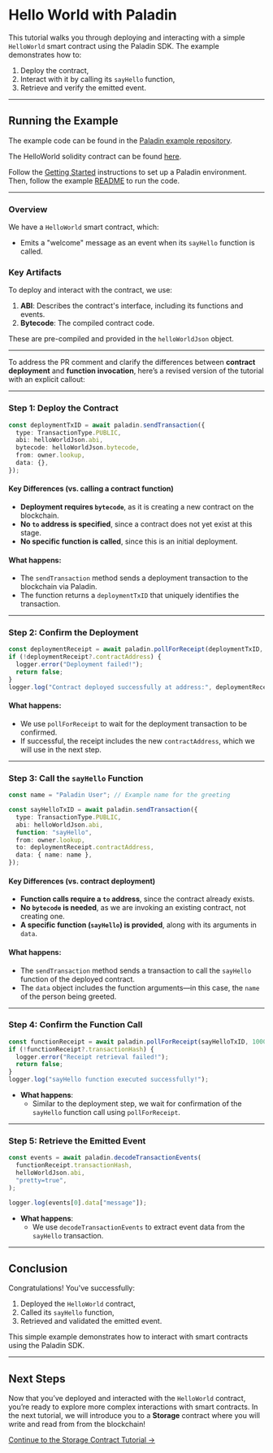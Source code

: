 # Hello World with Paladin

This tutorial walks you through deploying and interacting with a simple `HelloWorld` smart contract using the Paladin SDK. The example demonstrates how to:
1. Deploy the contract,
2. Interact with it by calling its `sayHello` function,
3. Retrieve and verify the emitted event.

---

## Running the Example

The example code can be found in the [Paladin example repository](https://github.com/LF-Decentralized-Trust-labs/paladin/blob/main/example/helloworld).

The HelloWorld solidity contract can be found [here](https://github.com/LF-Decentralized-Trust-labs/paladin/blob/main/solidity/contracts/tutorial/HelloWorld.sol).

Follow the [Getting Started](../../getting-started/installation/) instructions to set up a Paladin environment. Then, follow the example [README](https://github.com/LF-Decentralized-Trust-labs/paladin/blob/main/example/helloworld/README.md) to run the code.

---

### Overview

We have a `HelloWorld` smart contract, which:
- Emits a "welcome" message as an event when its `sayHello` function is called.

### Key Artifacts
To deploy and interact with the contract, we use:
1. **ABI**: Describes the contract's interface, including its functions and events.
2. **Bytecode**: The compiled contract code.

These are pre-compiled and provided in the `helloWorldJson` object.

---

To address the PR comment and clarify the differences between **contract deployment** and **function invocation**, here’s a revised version of the tutorial with an explicit callout:

---

### Step 1: Deploy the Contract

```typescript
const deploymentTxID = await paladin.sendTransaction({
  type: TransactionType.PUBLIC,
  abi: helloWorldJson.abi,
  bytecode: helloWorldJson.bytecode,
  from: owner.lookup,
  data: {},
});
```

#### Key Differences (vs. calling a contract function)
- **Deployment requires `bytecode`**, as it is creating a new contract on the blockchain.
- **No `to` address is specified**, since a contract does not yet exist at this stage.
- **No specific function is called**, since this is an initial deployment.

#### What happens:
- The `sendTransaction` method sends a deployment transaction to the blockchain via Paladin.
- The function returns a `deploymentTxID` that uniquely identifies the transaction.

---

### Step 2: Confirm the Deployment  

```typescript
const deploymentReceipt = await paladin.pollForReceipt(deploymentTxID, 10000, true);
if (!deploymentReceipt?.contractAddress) {
  logger.error("Deployment failed!");
  return false;
}
logger.log("Contract deployed successfully at address:", deploymentReceipt.contractAddress);
```

#### What happens:
- We use `pollForReceipt` to wait for the deployment transaction to be confirmed.
- If successful, the receipt includes the new `contractAddress`, which we will use in the next step.

---

### **Step 3: Call the `sayHello` Function**  

```typescript
const name = "Paladin User"; // Example name for the greeting

const sayHelloTxID = await paladin.sendTransaction({
  type: TransactionType.PUBLIC,
  abi: helloWorldJson.abi,
  function: "sayHello",
  from: owner.lookup,
  to: deploymentReceipt.contractAddress,
  data: { name: name },
});
```

#### **Key Differences (vs. contract deployment)**
- **Function calls require a `to` address**, since the contract already exists.
- **No `bytecode` is needed**, as we are invoking an existing contract, not creating one.
- **A specific function (`sayHello`) is provided**, along with its arguments in `data`.

#### **What happens:**
- The `sendTransaction` method sends a transaction to call the `sayHello` function of the deployed contract.
- The `data` object includes the function arguments—in this case, the `name` of the person being greeted.

---

### Step 4: Confirm the Function Call

```typescript
const functionReceipt = await paladin.pollForReceipt(sayHelloTxID, 10000, true);
if (!functionReceipt?.transactionHash) {
  logger.error("Receipt retrieval failed!");
  return false;
}
logger.log("sayHello function executed successfully!");
```

- **What happens**:
  - Similar to the deployment step, we wait for confirmation of the `sayHello` function call using `pollForReceipt`.

---

### Step 5: Retrieve the Emitted Event

```typescript
const events = await paladin.decodeTransactionEvents(
  functionReceipt.transactionHash,
  helloWorldJson.abi,
  "pretty=true",
);

logger.log(events[0].data["message"]);
```

- **What happens**:
  - We use `decodeTransactionEvents` to extract event data from the `sayHello` transaction.

---

## Conclusion

Congratulations! You've successfully:
1. Deployed the `HelloWorld` contract,
2. Called its `sayHello` function,
3. Retrieved and validated the emitted event.

This simple example demonstrates how to interact with smart contracts using the Paladin SDK. 

---

## Next Steps

Now that you’ve deployed and interacted with the `HelloWorld` contract, you’re ready to explore more complex interactions with smart contracts. In the next tutorial, we will introduce you to a **Storage** contract where you will write and read from from the blockchain!

[Continue to the Storage Contract Tutorial →](./public-storage.md)
